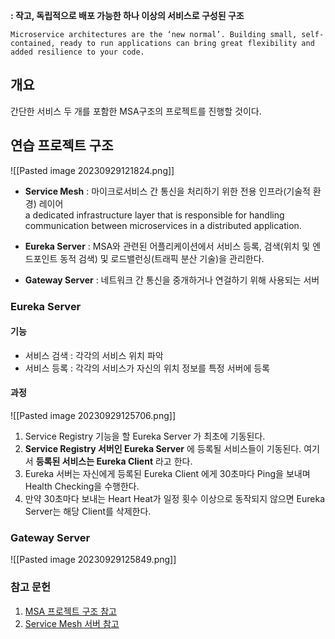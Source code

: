 **: 작고, 독립적으로 배포 가능한 하나 이상의 서비스로 구성된 구조**
```
Microservice architectures are the ‘new normal’. Building small, self-contained, ready to run applications can bring great flexibility and added resilience to your code.
```

## 개요
간단한 서비스 두 개를 포함한 MSA구조의 프로젝트를 진행할 것이다.

## 연습 프로젝트 구조

![[Pasted image 20230929121824.png]]
* **Service Mesh** : 마이크로서비스 간 통신을 처리하기 위한 전용 인프라(기술적 환경) 레이어  
	a dedicated infrastructure layer that is responsible for handling communication between microservices in a distributed application.

* **Eureka Server** : MSA와 관련된 어플리케이션에서 서비스 등록, 검색(위치 및 엔드포인트 동적 검색) 및 로드밸런싱(트래픽 분산 기술)을 관리한다.

* **Gateway Server** : 네트워크 간 통신을 중개하거나 연걸하기 위해 사용되는 서버


### Eureka Server

#### 기능
* 서비스 검색 : 각각의 서비스 위치 파악
* 서비스 등록 : 각각의 서비스가 자신의 위치 정보를 특정 서버에 등록

#### 과정

![[Pasted image 20230929125706.png]]

1. Service Registry 기능을 할 Eureka Server 가 최초에 기동된다.
2. **Service Registry 서버인 Eureka Server** 에 등록될 서비스들이 기동된다. 여기서 **등록된 서비스는 Eureka Client** 라고 한다.
3. Eureka 서버는 자신에게 등록된 Eureka Client 에게 30초마다 Ping을 보내며 Health Checking을 수행한다.
4. 만약 30초마다 보내는 Heart Heat가 일정 횟수 이상으로 동작되지 않으면 Eureka Server는 해당 Client를 삭제한다.
















### Gateway Server

![[Pasted image 20230929125849.png]]

### 참고 문헌

1. [MSA 프로젝트 구조 참고](https://wonit.tistory.com/506)
2. [Service Mesh 서버 참고](https://wonit.tistory.com/495?category=854728)
